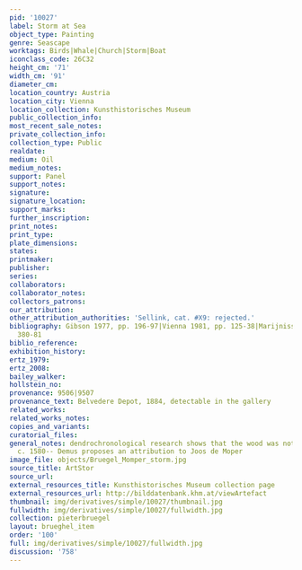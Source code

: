 ```yaml
---
pid: '10027'
label: Storm at Sea
object_type: Painting
genre: Seascape
worktags: Birds|Whale|Church|Storm|Boat
iconclass_code: 26C32
height_cm: '71'
width_cm: '91'
diameter_cm:
location_country: Austria
location_city: Vienna
location_collection: Kunsthistorisches Museum
public_collection_info:
most_recent_sale_notes:
private_collection_info:
collection_type: Public
realdate:
medium: Oil
medium_notes:
support: Panel
support_notes:
signature:
signature_location:
support_marks:
further_inscription:
print_notes:
print_type:
plate_dimensions:
states:
printmaker:
publisher:
series:
collaborators:
collaborator_notes:
collectors_patrons:
our_attribution:
other_attribution_authorities: 'Sellink, cat. #X9: rejected.'
bibliography: Gibson 1977, pp. 196-97|Vienna 1981, pp. 125-38|Marijnissen 1988, pp.
  380-81
biblio_reference:
exhibition_history:
ertz_1979:
ertz_2008:
bailey_walker:
hollstein_no:
provenance: 9506|9507
provenance_text: Belvedere Depot, 1884, detectable in the gallery
related_works:
related_works_notes:
copies_and_variants:
curatorial_files:
general_notes: dendrochronological research shows that the wood was not felled before
  c. 1580-- Demus proposes an attribution to Joos de Moper
image_file: objects/Bruegel_Momper_storm.jpg
source_title: ArtStor
source_url:
external_resources_title: Kunsthistorisches Museum collection page
external_resources_url: http://bilddatenbank.khm.at/viewArtefact
thumbnail: img/derivatives/simple/10027/thumbnail.jpg
fullwidth: img/derivatives/simple/10027/fullwidth.jpg
collection: pieterbruegel
layout: brueghel_item
order: '100'
full: img/derivatives/simple/10027/fullwidth.jpg
discussion: '758'
---
```

